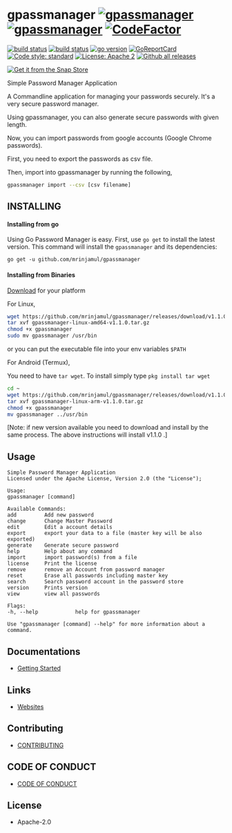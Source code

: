 # gpassmanager [![gpassmanager](https://snapcraft.io/gpassmanager/badge.svg)](https://snapcraft.io/gpassmanager)[![gpassmanager](https://snapcraft.io/gpassmanager/trending.svg?name=0)](https://snapcraft.io/gpassmanager) [![CodeFactor](https://www.codefactor.io/repository/github/mrinjamul/gpassmanager/badge)](https://www.codefactor.io/repository/github/mrinjamul/gpassmanager)

[![build status](https://github.com/mrinjamul/gpassmanager/workflows/test/badge.svg)]()
[![build status](https://github.com/mrinjamul/gpassmanager/workflows/release/badge.svg)]()
[![go version](https://img.shields.io/github/go-mod/go-version/mrinjamul/gpassmanager.svg)](https://github.com/mrinjamul/gpassmanager)
[![GoReportCard](https://goreportcard.com/badge/github.com/mrinjamul/gpassmanager)](https://goreportcard.com/report/github.com/mrinjamul/gpassmanager)
[![Code style: standard](https://img.shields.io/badge/code%20style-standard-blue.svg)]()
[![License: Apache 2](https://img.shields.io/badge/License-Apache%202-blue.svg)](https://github.com/mrinjamul/gpassmanager/blob/master/LICENSE)
[![Github all releases](https://img.shields.io/github/downloads/mrinjamul/gpassmanager/total.svg)](https://GitHub.com/mrinjamul/gpassmanager/releases/)

[![Get it from the Snap Store](https://snapcraft.io/static/images/badges/en/snap-store-black.svg)](https://snapcraft.io/gpassmanager)

Simple Password Manager Application

A Commandline application for managing your passwords securely.
It's a very secure password manager.

Using gpassmanager, you can also generate secure passwords with given length.

Now, you can import passwords from google accounts (Google Chrome passwords).

First, you need to export the passwords as csv file.

Then, import into gpassmanager by running the following,

```sh
gpassmanager import --csv [csv filename]
```

## INSTALLING

#### Installing from go

Using Go Password Manager is easy. First, use `go get` to install the latest version. This command will install the `gpassmanager` and its dependencies:

`go get -u github.com/mrinjamul/gpassmanager`

#### Installing from Binaries

[Download](https://github.com/mrinjamul/gpassmanager/releases) for your platform

For Linux,

```sh
wget https://github.com/mrinjamul/gpassmanager/releases/download/v1.1.0/gpassmanager-linux-amd64-v1.1.0.tar.gz
tar xvf gpassmanager-linux-amd64-v1.1.0.tar.gz
chmod +x gpassmanager
sudo mv gpassmanager /usr/bin
```

or you can put the executable file into your env variables `$PATH`

For Android (Termux),

You need to have `tar wget`. To install simply type `pkg install tar wget`

```sh
cd ~
wget https://github.com/mrinjamul/gpassmanager/releases/download/v1.1.0/gpassmanager-linux-arm-v1.1.0.tar.gz
tar xvf gpassmanager-linux-arm-v1.1.0.tar.gz
chmod +x gpassmanager
mv gpassmanager ../usr/bin
```

[Note: if new version available you need to download and install by the same process. The above instructions will install v1.1.0 .]

## Usage

    Simple Password Manager Application
    Licensed under the Apache License, Version 2.0 (the "License");

    Usage:
    gpassmanager [command]

    Available Commands:
    add         Add new password
    change      Change Master Password
    edit        Edit a account details
    export      export your data to a file (master key will be also exported)
    generate    Generate secure password
    help        Help about any command
    import      import password(s) from a file
    license     Print the license
    remove      remove an Account from password manager
    reset       Erase all passwords including master key
    search      Search password account in the password store
    version     Prints version
    view        view all passwords

    Flags:
    -h, --help            help for gpassmanager

    Use "gpassmanager [command] --help" for more information about a command.

## Documentations

- [Getting Started](docs/README.md)

## Links

- [Websites](https://mrinjamul.github.io/gpassmanager)

## Contributing

- [CONTRIBUTING](CONTRIBUTING.md)

## CODE OF CONDUCT

- [CODE OF CONDUCT](CODE_OF_CONDUCT.md)

## License

- Apache-2.0
